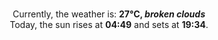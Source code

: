 <p  align="center"><br/>Currently, the weather is: <b> 27°C, <i>broken clouds</i></b></br>Today, the sun rises at <b>04:49</b> and sets at <b>19:34</b>.</p>